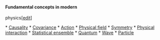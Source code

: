 #### Fundamental concepts in modern
physics[[edit](/w/index.php?title=Physics&action=edit&section=11 "Edit
section: Fundamental concepts in modern physics")]

 \* [Causality](/wiki/Causality\_\(physics\) "Causality \(physics\)")
 \* [Covariance](/wiki/Principle\_of\_covariance "Principle of covariance")
 \* [Action](/wiki/Action\_\(physics\) "Action \(physics\)")
 \* [Physical field](/wiki/Physical\_field "Physical field")
 \* [Symmetry](/wiki/Symmetry\_\(physics\) "Symmetry \(physics\)")
 \* [Physical interaction](/wiki/Physical\_interaction "Physical interaction")
 \* [Statistical ensemble](/wiki/Statistical\_ensemble "Statistical ensemble")
 \* [Quantum](/wiki/Quantum "Quantum")
 \* [Wave](/wiki/Wave "Wave")
 \* [Particle](/wiki/Particle "Particle")
